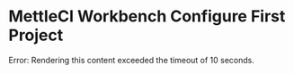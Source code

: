 # MettleCI Workbench Configure First Project

Error: Rendering this content exceeded the timeout of 10 seconds.